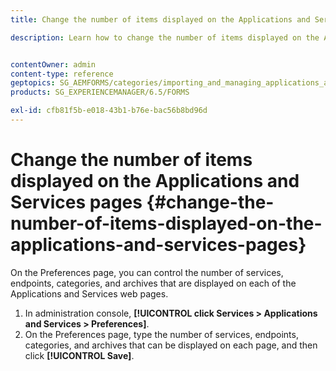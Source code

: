```yaml
---
title: Change the number of items displayed on the Applications and Services pages

description: Learn how to change the number of items displayed on the Applications and Services pages.


contentOwner: admin
content-type: reference
geptopics: SG_AEMFORMS/categories/importing_and_managing_applications_and_archives
products: SG_EXPERIENCEMANAGER/6.5/FORMS

exl-id: cfb81f5b-e018-43b1-b76e-bac56b8bd96d
---
```

# Change the number of items displayed on the Applications and Services pages {#change-the-number-of-items-displayed-on-the-applications-and-services-pages}

On the Preferences page, you can control the number of services, endpoints, categories, and archives that are displayed on each of the Applications and Services web pages.

1. In administration console, **[!UICONTROL click Services > Applications and Services > Preferences]**.
1. On the Preferences page, type the number of services, endpoints, categories, and archives that can be displayed on each page, and then click **[!UICONTROL Save]**.

